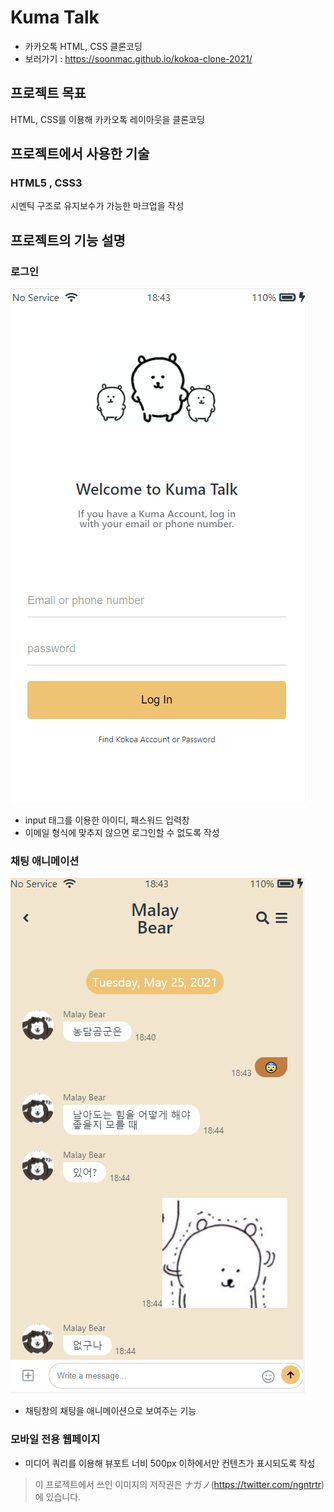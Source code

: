 # Kuma Talk
* 카카오톡 HTML, CSS 클론코딩
* 보러가기 : https://soonmac.github.io/kokoa-clone-2021/

## 프로젝트 목표

HTML, CSS를 이용해 카카오톡 레이아웃을 클론코딩

## 프로젝트에서 사용한 기술
### HTML5 , CSS3

시멘틱 구조로 유지보수가 가능한 마크업을 작성


## 프로젝트의 기능 설명
### 로그인
![로그인창](https://raw.githubusercontent.com/soonmac/kokoa-clone-2021/main/kumatalk_02.PNG)
* input 태그를 이용한 아이디, 패스워드 입력창
* 이메일 형식에 맞추지 않으면 로그인할 수 없도록 작성

### 채팅 애니메이션
![로그인창](https://raw.githubusercontent.com/soonmac/kokoa-clone-2021/main/kumatalk_01.PNG)
* 채팅창의 채팅을 애니메이션으로 보여주는 기능



### 모바일 전용 웹페이지
* 미디어 쿼리를 이용해 뷰포트 너비 500px 이하에서만 컨텐츠가 표시되도록 작성


> 이 프로젝트에서 쓰인 이미지의 저작권은 ナガノ(https://twitter.com/ngntrtr)에 있습니다.
